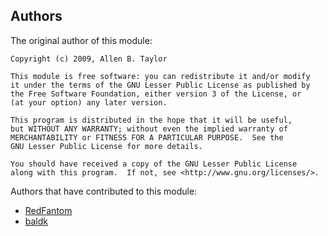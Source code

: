 ## Authors
The original author of this module:
```
Copyright (c) 2009, Allen B. Taylor

This module is free software: you can redistribute it and/or modify
it under the terms of the GNU Lesser Public License as published by
the Free Software Foundation, either version 3 of the License, or
(at your option) any later version.

This program is distributed in the hope that it will be useful,
but WITHOUT ANY WARRANTY; without even the implied warranty of
MERCHANTABILITY or FITNESS FOR A PARTICULAR PURPOSE.  See the
GNU Lesser Public License for more details.

You should have received a copy of the GNU Lesser Public License
along with this program.  If not, see <http://www.gnu.org/licenses/>.
```

Authors that have contributed to this module:
- [RedFantom](https://github.com/RedFantom)
- [baldk](https://github.com/baldk)
